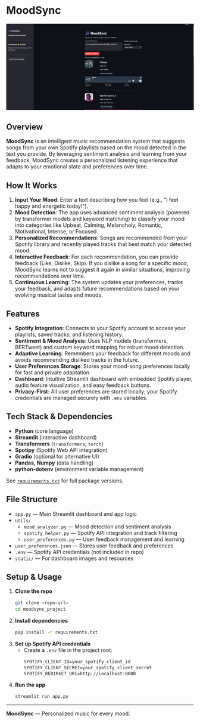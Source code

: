 # MoodSync

![Dashboard Screenshot](/static/image.png)

## Overview

**MoodSync** is an intelligent music recommendation system that suggests songs from your own Spotify playlists based on the mood detected in the text you provide. By leveraging sentiment analysis and learning from your feedback, MoodSync creates a personalized listening experience that adapts to your emotional state and preferences over time.

## How It Works

1. **Input Your Mood**: Enter a text describing how you feel (e.g., "I feel happy and energetic today!").
2. **Mood Detection**: The app uses advanced sentiment analysis (powered by transformer models and keyword matching) to classify your mood into categories like Upbeat, Calming, Melancholy, Romantic, Motivational, Intense, or Focused.
3. **Personalized Recommendations**: Songs are recommended from your Spotify library and recently played tracks that best match your detected mood.
4. **Interactive Feedback**: For each recommendation, you can provide feedback (Like, Dislike, Skip). If you dislike a song for a specific mood, MoodSync learns not to suggest it again in similar situations, improving recommendations over time.
5. **Continuous Learning**: The system updates your preferences, tracks your feedback, and adapts future recommendations based on your evolving musical tastes and moods.

## Features

- **Spotify Integration**: Connects to your Spotify account to access your playlists, saved tracks, and listening history.
- **Sentiment & Mood Analysis**: Uses NLP models (transformers, BERTweet) and custom keyword mapping for robust mood detection.
- **Adaptive Learning**: Remembers your feedback for different moods and avoids recommending disliked tracks in the future.
- **User Preferences Storage**: Stores your mood-song preferences locally for fast and private adaptation.
- **Dashboard**: Intuitive Streamlit dashboard with embedded Spotify player, audio feature visualization, and easy feedback buttons.
- **Privacy-First**: All user preferences are stored locally; your Spotify credentials are managed securely with `.env` variables.

## Tech Stack & Dependencies

- **Python** (core language)
- **Streamlit** (interactive dashboard)
- **Transformers** (`transformers`, `torch`)
- **Spotipy** (Spotify Web API integration)
- **Gradio** (optional for alternative UI)
- **Pandas, Numpy** (data handling)
- **python-dotenv** (environment variable management)

See [`requirements.txt`](requirements.txt) for full package versions.

## File Structure

- `app.py` — Main Streamlit dashboard and app logic
- `utils/`
  - `mood_analyzer.py` — Mood detection and sentiment analysis
  - `spotify_helper.py` — Spotify API integration and track filtering
  - `user_preferences.py` — User feedback management and learning
- `user_preferences.json` — Stores user feedback and preferences
- `.env` — Spotify API credentials (not included in repo)
- `static/` — For dashboard images and resources

## Setup & Usage

1. **Clone the repo**
    ```bash
    git clone <repo-url>
    cd moodsync_project
    ```
2. **Install dependencies**
    ```bash
    pip install -r requirements.txt
    ```
3. **Set up Spotify API credentials**
    - Create a `.env` file in the project root:
      ```env
      SPOTIFY_CLIENT_ID=your_spotify_client_id
      SPOTIFY_CLIENT_SECRET=your_spotify_client_secret
      SPOTIFY_REDIRECT_URI=http://localhost:8080
      ```
4. **Run the app**
    ```bash
    streamlit run app.py
    ```

---

**MoodSync** — Personalized music for every mood.
